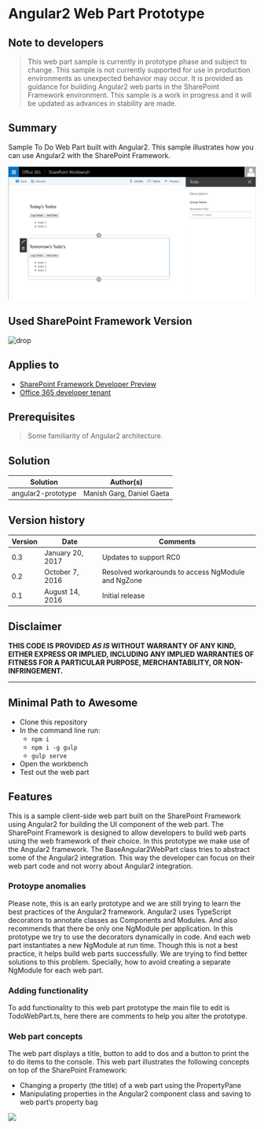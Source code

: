 ﻿#  Angular2 Web Part Prototype

## Note to developers
> This web part sample is currently in prototype phase and subject to change.
This sample is not currently supported for use in production environments as unexpected behavior may occur.
It is provided as guidance for building Angular2 web parts in the SharePoint Framework environment.
This sample is a work in progress and it will be updated as advances in stability are made.

## Summary
Sample To Do Web Part built with Angular2. This sample illustrates how you can use Angular2 with the SharePoint Framework.

![Sample of the search web part](./assets/preview.png)

## Used SharePoint Framework Version
![drop](https://img.shields.io/badge/drop-RC0-green.svg)

## Applies to

* [SharePoint Framework Developer Preview](http://dev.office.com/sharepoint/docs/spfx/sharepoint-framework-overview)
* [Office 365 developer tenant](http://dev.office.com/sharepoint/docs/spfx/set-up-your-developer-tenant)

## Prerequisites

> Some familiarity of Angular2 architecture.

## Solution

Solution|Author(s)
--------|---------
angular2-prototype | Manish Garg, Daniel Gaeta

## Version history

Version|Date|Comments
-------|----|--------
0.3|January 20, 2017| Updates to support RC0
0.2|October 7, 2016|Resolved workarounds to access NgModule and NgZone
0.1|August 14, 2016|Initial release

## Disclaimer
**THIS CODE IS PROVIDED *AS IS* WITHOUT WARRANTY OF ANY KIND, EITHER EXPRESS OR IMPLIED, INCLUDING ANY IMPLIED WARRANTIES OF FITNESS FOR A PARTICULAR PURPOSE, MERCHANTABILITY, OR NON-INFRINGEMENT.**

---

## Minimal Path to Awesome

- Clone this repository
- In the command line run:
  - `npm i`
  - `npm i -g gulp`
  - `gulp serve`
- Open the workbench
- Test out the web part

## Features
This is a sample client-side web part built on the SharePoint Framework using Angular2 for building the UI component of the web part.
The SharePoint Framework is designed to allow developers to build web parts using the web framework of their choice.
In this prototype we make use of the Angular2 framework. The BaseAngular2WebPart class tries to abstract some of the Angular2 integration.
This way the developer can focus on their web part code and not worry about Angular2 integration.

### Protoype anomalies
Please note, this is an early prototype and we are still trying to learn the best practices of the Angular2 framework.
Angular2 uses TypeScript decorators to annotate classes as Components and Modules.
And also recommends that there be only one NgModule per application.
In this prototype we try to use the decorators dynamically in code.
And each web part instantiates a new NgModule at run time.
Though this is not a best practice, it helps build web parts successfully.
We are trying to find better solutions to this problem. Specially, how to avoid creating a separate NgModule for each web part.

### Adding functionality
To add functionality to this web part prototype the main file to edit is TodoWebPart.ts, here there are comments to help you alter the prototype.

### Web part concepts
The web part displays a title, button to add to dos and a button to print the to do items to the console.
This web part illustrates the following concepts on top of the SharePoint Framework:

- Changing a property (the title) of a web part using the PropertyPane
- Manipulating properties in the Angular2 component class and saving to web part’s property bag

<img src="https://telemetry.sharepointpnp.com/sp-dev-fx-webparts/samples/angular2-prototype" />